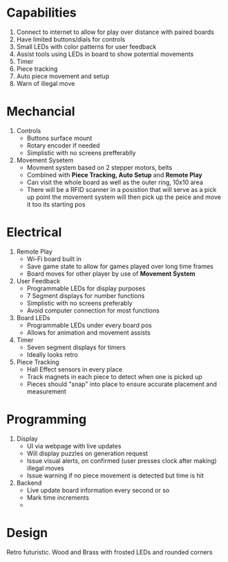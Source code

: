 # Capabilities

1. Connect to internet to allow for play over distance with paired boards
2. Have limited buttons/dials for controls
3. Small LEDs with color patterns for user feedback
4. Assist tools using LEDs in board to show potential movements
5. Timer
6. Piece tracking
7. Auto piece movement and setup
8. Warn of illegal move

# Mechancial

1. Controls
	- Buttons surface mount
	- Rotary encoder if needed
	- Simplistic with no screens prefferablly
2. Movement Sysetem
	- Movment system based on 2 stepper motors, belts
	- Combined with **Piece Tracking, Auto Setup** and **Remote Play**
	- Can visit the whole board as well as the outer ring, 10x10 area
	- There will be a RFID scanner in a posistion that will serve as a pick up point the movement system will then pick up the peice and move it too its starting pos

# Electrical

1. Remote Play
	- Wi-Fi board built in
	- Save game state to allow for games played over long time frames
	- Board moves for other player by use of **Movement System**
2. User Feedback
   - Programmable LEDs for display purposes  
   - 7 Segment displays for number functions
   - Simplistic with no screens preferably  
   - Avoid computer connection for most functions
3. Board LEDs
	- Programmable LEDs under every board pos
	- Allows for animation and movement assists
4. Timer
	- Seven segment displays for timers
	- Ideally looks retro
5. Piece Tracking
	- Hall Effect sensors in every place
	- Track magnets in each piece to detect when one is picked up
	- Pieces should "snap" into place to ensure accurate placement and measurement

# Programming
1. Display
    - UI via webpage with live updates
    - Will display puzzles on generation request
    - Issue visual alerts, on confirmed (user presses clock after making) illegal moves
    - Issue warning if no piece movement is detected but time is hit
2. Backend
    - Live update board information every second or so
    - Mark time increments
    - 

# Design

Retro futuristic. Wood and Brass with frosted LEDs and rounded corners
